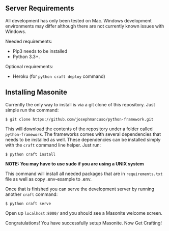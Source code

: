 ## Server Requirements

All development has only been tested on Mac. Windows development environments may differ although there are not currently known issues with Windows.

Needed requirements:

- Pip3 needs to be installed
- Python 3.3+.

Optional requirements:

- Heroku (for `python craft deploy` command)

## Installing Masonite

Currently the only way to install is via a git clone of this repository. Just simple run the command:

    $ git clone https://github.com/josephmancuso/python-framework.git

This will download the contents of the repository under a folder called `python-framework`. The frameworks comes with several dependencies that needs to be installed as well. These dependencies can be installed simply with the `craft` command line helper. Just run:

    $ python craft install

**NOTE: You may have to use sudo if you are using a UNIX system**

This command will install all needed packages that are in `requirements.txt` file as well as copy .env-example to .env. 

Once that is finished you can serve the development server by running another `craft` command:

    $ python craft serve

Open up `localhost:8000/` and you should see a Masonite welcome screen.

Congratulations! You have successfully setup Masonite. Now Get Crafting!

